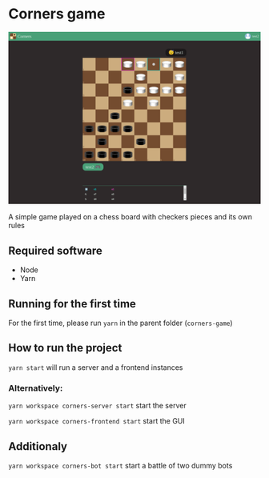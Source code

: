 # Corners game

<img src="./screenshots/game.png" width="550">

A simple game played on a chess board with checkers pieces and its own 
rules

## Required software

* Node
* Yarn

## Running for the first time

For the first time, please run `yarn` in the parent folder (`corners-game`)

## How to run the project

`yarn start` will run a server and a frontend instances

### Alternatively:

`yarn workspace corners-server start` start the server

`yarn workspace corners-frontend start` start the GUI

## Additionaly

`yarn workspace corners-bot start` start a battle of two dummy bots
